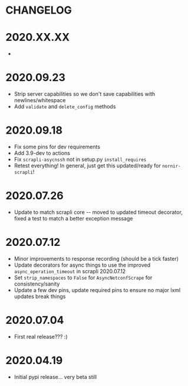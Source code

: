 CHANGELOG
=========

# 2020.XX.XX
- 

# 2020.09.23
- Strip server capabilities so we don't save capabilities with newlines/whitespace
- Add `validate` and `delete_config` methods

# 2020.09.18
- Fix some pins for dev requirements
- Add 3.9-dev to actions
- Fix `scrapli-asycnssh` not in setup.py `install_requires`
- Retest everything! In general, just get this updated/ready for `nornir-scrapli`!

# 2020.07.26
- Update to match scrapli core -- moved to updated timeout decorator, fixed a test to match a better exception message

# 2020.07.12
- Minor improvements to response recording (should be a tick faster)
- Update decorators for async things to use the improved `async_operation_timeout` in scrapli 2020.07.12
- Set `strip_namespaces` to `False` for `AsyncNetconfScrape` for consistency/sanity
- Update a few dev pins, update required pins to ensure no major lxml updates break things

# 2020.07.04
- First real release??? :)

# 2020.04.19
- Initial pypi release... very beta still
